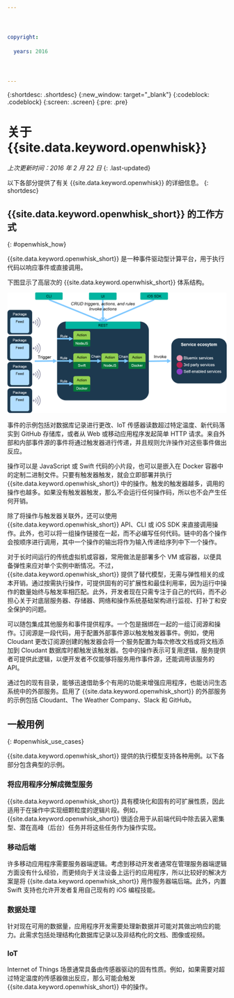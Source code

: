 ```yaml
---

 

copyright:

  years: 2016

 

---
```


{:shortdesc: .shortdesc}
{:new_window: target="_blank"}
{:codeblock: .codeblock}
{:screen: .screen}
{:pre: .pre}

# 关于 {{site.data.keyword.openwhisk}}

*上次更新时间：2016 年 2 月 22 日*
{: .last-updated}

以下各部分提供了有关 {{site.data.keyword.openwhisk}} 的详细信息。
{: shortdesc}

## {{site.data.keyword.openwhisk_short}} 的工作方式
{: #openwhisk_how}

{{site.data.keyword.openwhisk_short}} 是一种事件驱动型计算平台，用于执行代码以响应事件或直接调用。

下图显示了高层次的 {{site.data.keyword.openwhisk_short}} 体系结构。

![{{site.data.keyword.openwhisk_short}} 体系结构](OpenWhisk.png)

事件的示例包括对数据库记录进行更改、IoT 传感器读数超过特定温度、新代码落实到 GitHub 存储库，或者从 Web 或移动应用程序发起简单 HTTP 请求。来自外部和内部事件源的事件将通过触发器进行传递，并且规则允许操作对这些事件做出反应。

操作可以是 JavaScript 或 Swift 代码的小片段，也可以是嵌入在 Docker 容器中的定制二进制文件。只要有触发器触发，就会立即部署并执行 {{site.data.keyword.openwhisk_short}} 中的操作。触发的触发器越多，调用的操作也越多。如果没有触发器触发，那么不会运行任何操作码，所以也不会产生任何开销。

除了将操作与触发器关联外，还可以使用 {{site.data.keyword.openwhisk_short}} API、CLI 或 iOS SDK 来直接调用操作。此外，也可以将一组操作链接在一起，而不必编写任何代码。链中的各个操作会按顺序进行调用，其中一个操作的输出将作为输入传递给序列中下一个操作。

对于长时间运行的传统虚拟机或容器，常用做法是部署多个 VM 或容器，以便具备弹性来应对单个实例中断情况。不过，{{site.data.keyword.openwhisk_short}} 提供了替代模型，无需与弹性相关的成本开销。通过按需执行操作，可提供固有的可扩展性和最佳利用率，因为运行中操作的数量始终与触发率相匹配。此外，开发者现在只需专注于自己的代码，而不必担心关于对底层服务器、存储器、网络和操作系统基础架构进行监视、打补丁和安全保护的问题。

可以随包集成其他服务和事件提供程序。一个包是捆绑在一起的一组订阅源和操作。订阅源是一段代码，用于配置外部事件源以触发触发器事件。例如，使用 Cloudant 更改订阅源创建的触发器会将一个服务配置为每次修改文档或将文档添加到 Cloudant 数据库时都触发该触发器。包中的操作表示可复用逻辑，服务提供者可提供此逻辑，以便开发者不仅能够将服务用作事件源，还能调用该服务的 API。

通过包的现有目录，能够迅速借助多个有用的功能来增强应用程序，也能访问生态系统中的外部服务。启用了 {{site.data.keyword.openwhisk_short}} 的外部服务的示例包括 Cloudant、The Weather Company、Slack 和 GitHub。


## 一般用例
{: #openwhisk_use_cases}

{{site.data.keyword.openwhisk_short}} 提供的执行模型支持各种用例。以下各部分包含典型的示例。

### 将应用程序分解成微型服务
{{site.data.keyword.openwhisk_short}} 具有模块化和固有的可扩展性质，因此适用于在操作中实现细颗粒度的逻辑片段。例如，{{site.data.keyword.openwhisk_short}} 很适合用于从前端代码中除去装入密集型、潜在高峰（后台）任务并将这些任务作为操作实现。

### 移动后端
许多移动应用程序需要服务器端逻辑。考虑到移动开发者通常在管理服务器端逻辑方面没有什么经验，而更倾向于关注设备上运行的应用程序，所以比较好的解决方案是将 {{site.data.keyword.openwhisk_short}} 用作服务器端后端。此外，内置 Swift 支持也允许开发者复用自己现有的 iOS 编程技能。

### 数据处理
针对现在可用的数据量，应用程序开发需要处理新数据并可能对其做出响应的能力。此需求包括处理结构化数据库记录以及非结构化的文档、图像或视频。

### IoT
Internet of Things 场景通常具备由传感器驱动的固有性质。例如，如果需要对超过特定温度的传感器做出反应，那么可能会触发 {{site.data.keyword.openwhisk_short}} 中的操作。



